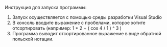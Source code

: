 Инструкция для запуска программы:
1. Запуск осуществляется с помощью среды разработки Visual Studio
2. В консоль вводите выражение с пробелами, которое хотите отсортировать (например: 1 * 2 + ( cos 4 / 1 ) ^ 3 )
3. Программа выводит отсортированное выражение в виде обратной польской нотации.